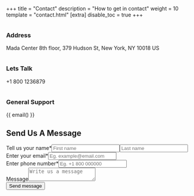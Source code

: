 +++
title = "Contact"
description = "How to get in contact"
weight = 10
template = "contact.html"
[extra]
disable_toc = true
+++

<div class="contact-form">
  <div class="first-container">
    <div class="info-container">
      <div><img class="icon" />
        <h3>Address</h3>
        <p>Mada Center 8th floor, 379 Hudson St, New York, NY 10018 US</p>
      </div>
      <div> <img class="icon" />
        <h3>Lets Talk</h3>
        <p>+1 800 1236879</p>
      </div>
      <div><img class="icon" />
        <h3>General Support</h3>
        <p>{{ email() }}</p>
      </div>
    </div>
  </div>
  <div class="second-container">
    <h2>Send Us A Message</h2>
    <form>
      <div class="form-group"><label for="name-input">Tell us your name*</label><input id="name-input" type="text"
          placeholder="First name" required="required" /><input type="text" placeholder="Last name"
          required="required" /></div>
      <div class="form-group"><label for="email-input">Enter your email*</label><input id="email-input" type="text"
          placeholder="Eg. example@email.com" required="required" /></div>
      <div class="form-group"><label for="phone-input">Enter phone number*</label><input id="phone-input" type="text"
          placeholder="Eg. +1 800 000000" required="required" /></div>
      <div class="form-group"><label for="message-textarea">Message</label><textarea id="message-textarea"
          placeholder="Write us a message"></textarea></div><button>Send message</button>
    </form>
  </div>
</div>
